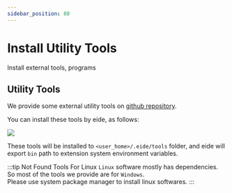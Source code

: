 ```yaml
---
sidebar_position: 80
---
```


# Install Utility Tools

Install external tools, programs

## Utility Tools

We provide some external utility tools on [github repository](https://github.com/github0null/eide_default_external_tools_index).

You can install these tools by eide, as follows:

![](/docs_img/install_ext_tools.png)

These tools will be installed to `<user_home>/.eide/tools` folder, and eide will export `bin` path to extension system environment variables.

:::tip Not Found Tools For Linux
`Linux` software mostly has dependencies. So most of the tools we provide are for `Windows`.<br/>
Please use system package manager to install linux softwares.
:::
